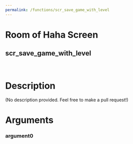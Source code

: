 ```yaml
---
permalink: /functions/scr_save_game_with_level
---
```

# Room of Haha Screen  
## scr_save_game_with_level  
&nbsp;  
# Description  
(No description provided. Feel free to make a pull request!) 
&nbsp;  
# Arguments
### argument0

&nbsp;  


